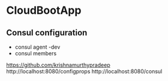 # CloudBootApp

## Consul configuration
* consul agent -dev
* consul members

https://github.com/krishnamurthypradeep
http://localhost:8080/configprops
http://localhost:8080/consul